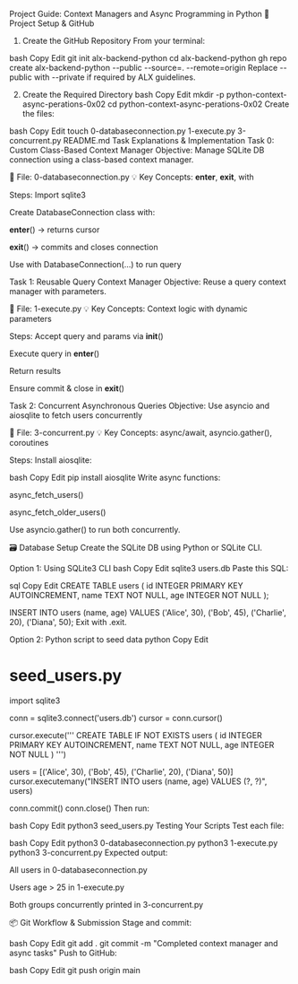 Project Guide: Context Managers and Async Programming in Python
🔧 Project Setup & GitHub
1. Create the GitHub Repository
From your terminal:

bash
Copy
Edit
git init alx-backend-python
cd alx-backend-python
gh repo create alx-backend-python --public --source=. --remote=origin
Replace --public with --private if required by ALX guidelines.

2. Create the Required Directory
bash
Copy
Edit
mkdir -p python-context-async-perations-0x02
cd python-context-async-perations-0x02
Create the files:

bash
Copy
Edit
touch 0-databaseconnection.py 1-execute.py 3-concurrent.py README.md
 Task Explanations & Implementation
 Task 0: Custom Class-Based Context Manager
Objective: Manage SQLite DB connection using a class-based context manager.

📄 File: 0-databaseconnection.py
💡 Key Concepts: __enter__, __exit__, with

 Steps:
Import sqlite3

Create DatabaseConnection class with:

__enter__() → returns cursor

__exit__() → commits and closes connection

Use with DatabaseConnection(...) to run query

 Task 1: Reusable Query Context Manager
Objective: Reuse a query context manager with parameters.

📄 File: 1-execute.py
💡 Key Concepts: Context logic with dynamic parameters

 Steps:
Accept query and params via __init__()

Execute query in __enter__()

Return results

Ensure commit & close in __exit__()

 Task 2: Concurrent Asynchronous Queries
Objective: Use asyncio and aiosqlite to fetch users concurrently

📄 File: 3-concurrent.py
💡 Key Concepts: async/await, asyncio.gather(), coroutines

 Steps:
Install aiosqlite:

bash
Copy
Edit
pip install aiosqlite
Write async functions:

async_fetch_users()

async_fetch_older_users()

Use asyncio.gather() to run both concurrently.

🗃 Database Setup
Create the SQLite DB using Python or SQLite CLI.

Option 1: Using SQLite3 CLI
bash
Copy
Edit
sqlite3 users.db
Paste this SQL:

sql
Copy
Edit
CREATE TABLE users (
    id INTEGER PRIMARY KEY AUTOINCREMENT,
    name TEXT NOT NULL,
    age INTEGER NOT NULL
);

INSERT INTO users (name, age) VALUES 
('Alice', 30),
('Bob', 45),
('Charlie', 20),
('Diana', 50);
Exit with .exit.

Option 2: Python script to seed data
python
Copy
Edit
# seed_users.py
import sqlite3

conn = sqlite3.connect('users.db')
cursor = conn.cursor()

cursor.execute('''
CREATE TABLE IF NOT EXISTS users (
    id INTEGER PRIMARY KEY AUTOINCREMENT,
    name TEXT NOT NULL,
    age INTEGER NOT NULL
)
''')

users = [('Alice', 30), ('Bob', 45), ('Charlie', 20), ('Diana', 50)]
cursor.executemany("INSERT INTO users (name, age) VALUES (?, ?)", users)

conn.commit()
conn.close()
Then run:

bash
Copy
Edit
python3 seed_users.py
 Testing Your Scripts
Test each file:

bash
Copy
Edit
python3 0-databaseconnection.py
python3 1-execute.py
python3 3-concurrent.py
Expected output:

All users in 0-databaseconnection.py

Users age > 25 in 1-execute.py

Both groups concurrently printed in 3-concurrent.py

📦 Git Workflow & Submission
Stage and commit:

bash
Copy
Edit
git add .
git commit -m "Completed context manager and async tasks"
Push to GitHub:

bash
Copy
Edit
git push origin main
